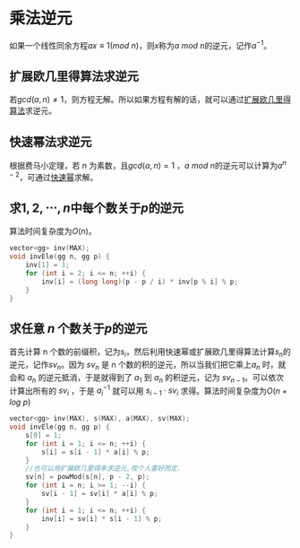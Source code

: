 # 乘法逆元

如果一个线性同余方程$ax\equiv 1(mod\ n)$，则$x$称为$a\ mod\ n$的逆元，记作$a^{-1}$。

## 扩展欧几里得算法求逆元

若$gcd(a,n)\not ={1}$，则方程无解。所以如果方程有解的话，就可以通过[扩展欧几里得算法](./欧几里得算法.md)求逆元。

## 快速幂法求逆元

根据费马小定理，若 $n$ 为素数，且$gcd(a,n)=1$ ，$a\ mod\ n$的逆元可以计算为$a^{n-2}$，可通过[快速幂](./快速幂.md)求解。

## 求$1,2,\cdots,n$中每个数关于$p$的逆元

算法时间复杂度为$O(n)$。

```cpp
vector<gg> inv(MAX);
void invEle(gg n, gg p) {
    inv[1] = 1;
    for (int i = 2; i <= n; ++i) {
        inv[i] = (long long)(p - p / i) * inv[p % i] % p;
    }
}
```

## 求任意 $n$ 个数关于$p$的逆元

首先计算 n 个数的前缀积，记为$s_i$，然后利用快速幂或扩展欧几里得算法计算$s_n$的逆元，记作$sv_n$。因为 $sv_n$ 是 n 个数的积的逆元，所以当我们把它乘上$a_n$ 时，就会和 $a_n$ 的逆元抵消，于是就得到了 $a_1$ 到 $a_n$ 的积逆元，记为 $sv_{n-1}$。可以依次计算出所有的 $sv_i$ ，于是 $a_i^{-1}$ 就可以用 $s_{i-1}\cdot sv_i$ 求得。算法时间复杂度为$O(n+log\ p)$

```cpp
vector<gg> inv(MAX), s(MAX), a(MAX), sv(MAX);
void invEle(gg n, gg p) {
    s[0] = 1;
    for (int i = 1; i <= n; ++i) {
        s[i] = s[i - 1] * a[i] % p;
    }
    //也可以用扩展欧几里得来求逆元,视个人喜好而定.
    sv[n] = powMod(s[n], p - 2, p);
    for (int i = n; i >= 1; --i) {
        sv[i - 1] = sv[i] * a[i] % p;
    }
    for (int i = 1; i <= n; ++i) {
        inv[i] = sv[i] * s[i - 1] % p;
    }
}
```
